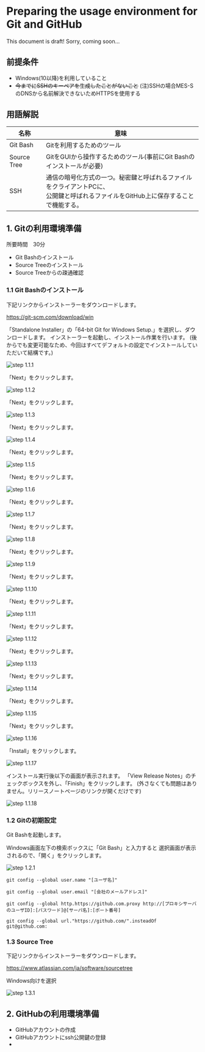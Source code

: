 # Preparing the usage environment for Git and GitHub

This document is draft!
Sorry, coming soon...

## 前提条件
- Windows(10以降)を利用していること
- ~~今までにSSHのキーペアを生成したことがないこと~~ (注)SSHの場合MES-SのDNSから名前解決できないためHTTPSを使用する

## 用語解説
|名称|意味|
|--|--|
|Git Bash|Gitを利用するためのツール|
|Source Tree|GitをGUIから操作するためのツール(事前にGit Bashのインストールが必要)|
|SSH|通信の暗号化方式の一つ。秘密鍵と呼ばれるファイルをクライアントPCに、<br>公開鍵と呼ばれるファイルをGitHub上に保存することで機能する。|

## 1. Gitの利用環境準備
所要時間　30分

- Git Bashのインストール
- Source Treeのインストール
- Source Treeからの疎通確認

### 1.1 Git Bashのインストール

下記リンクからインストーラーをダウンロードします。

https://git-scm.com/download/win

「Standalone Installer」の「64-bit Git for Windows Setup.」を選択し、ダウンロードします。
インストーラーを起動し、インストール作業を行います。
(後からでも変更可能なため、今回はすべてデフォルトの設定でインストールしていただいて結構です。)

![step 1.1.1](/img/1.1/1.png)

「Next」をクリックします。

![step 1.1.2](/img/1.1/2.png)

「Next」をクリックします。

![step 1.1.3](/img/1.1/3.png)

「Next」をクリックします。

![step 1.1.4](/img/1.1/4.png)

「Next」をクリックします。

![step 1.1.5](/img/1.1/5.png)

「Next」をクリックします。

![step 1.1.6](/img/1.1/6.png)

「Next」をクリックします。

![step 1.1.7](/img/1.1/7.png)

「Next」をクリックします。

![step 1.1.8](/img/1.1/8.png)

「Next」をクリックします。

![step 1.1.9](/img/1.1/9.png)

「Next」をクリックします。

![step 1.1.10](/img/1.1/10.png)

「Next」をクリックします。

![step 1.1.11](/img/1.1/11.png)

「Next」をクリックします。

![step 1.1.12](/img/1.1/12.png)

「Next」をクリックします。

![step 1.1.13](/img/1.1/13.png)

「Next」をクリックします。

![step 1.1.14](/img/1.1/14.png)

「Next」をクリックします。

![step 1.1.15](/img/1.1/15.png)

「Next」をクリックします。

![step 1.1.16](/img/1.1/16.png)

「Install」をクリックします。

![step 1.1.17](/img/1.1/17.png)

インストール実行後以下の画面が表示されます。
「View Release Notes」のチェックボックスを外し、「Finish」をクリックします。
(外さなくても問題はありません。リリースノートページのリンクが開くだけです)

![step 1.1.18](/img/1.1/18.png)


### 1.2 Gitの初期設定
Git Bashを起動します。

Windows画面左下の検索ボックスに「Git Bash」と入力すると
選択画面が表示されるので、「開く」をクリックします。

![step 1.2.1](/img/1.2/1.png)

```
git config --global user.name "[ユーザ名]"
```

```
git config --global user.email "[会社のメールアドレス]"
```

```
git config --global http.https://github.com.proxy http://[プロキシサーバのユーザID]:[パスワード]@[サーバ名]:[ポート番号]
```

```
git config --global url."https://github.com/".insteadOf git@github.com:
```

### 1.3 Source Tree

下記リンクからインストーラーをダウンロードします。

https://www.atlassian.com/ja/software/sourcetree

Windows向けを選択

![step 1.3.1](/img/1.3/1.png)


## 2. GitHubの利用環境準備

- GitHubアカウントの作成
- GitHubアカウントにssh公開鍵の登録
- 
